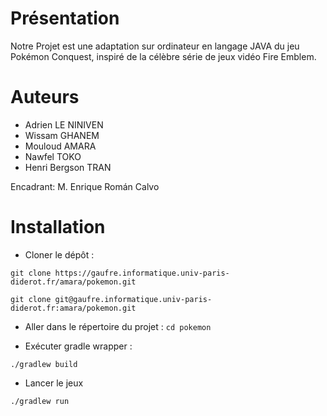 # Présentation

Notre Projet est une adaptation sur ordinateur en langage JAVA du jeu Pokémon Conquest, inspiré de la célèbre série de jeux vidéo Fire Emblem.

# Auteurs
- Adrien LE NINIVEN 
- Wissam GHANEM 
- Mouloud AMARA 
- Nawfel TOKO 
- Henri Bergson TRAN

Encadrant: M. Enrique Román Calvo

# Installation
 - Cloner le dépôt :
```
git clone https://gaufre.informatique.univ-paris-diderot.fr/amara/pokemon.git
```

```
git clone git@gaufre.informatique.univ-paris-diderot.fr:amara/pokemon.git
```
- Aller dans le répertoire du projet : `cd pokemon`

- Exécuter gradle wrapper 
 :
```
./gradlew build
```
- Lancer le jeux 
```
./gradlew run
```